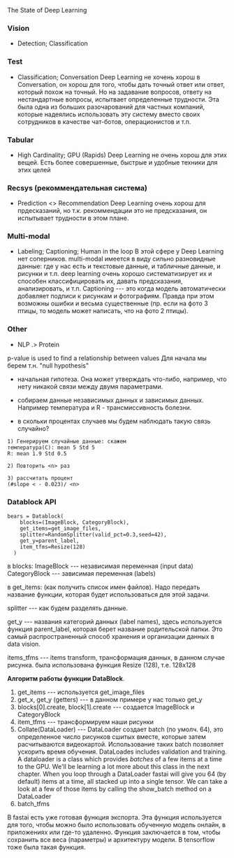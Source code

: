 The State of Deep Learning

### Vision
* Detection; Classification

### Test
* Classification; Conversation
Deep Learning не хочень хорош в Conversation, он хорош для того, чтобы дать точный ответ или ответ, который похож на точный. Но на задавание вопросов, ответу на нестандартные вопросы, испытвает определенные трудности. Эта была одна из больших разочарований для частных компаний, которые надеялись использовать эту систему вместо своих сотрудников в качестве чат-ботов, операционистов и т.п.

### Tabular
* High Cardinality; GPU (Rapids)
Deep Learning не очень хорош для этих вещей. Есть более совершенные, быстрые и удобные техники для этих целей

### Recsys (рекоммендательная система)
* Prediction <> Recommendation
Deep Learning очень хорош для прдесказаний, но т.к. рекоммендации это не предсказания, он испытывает трудности в этом плане.

### Multi-modal
* Labeling; Captioning; Human in the loop
В этой сфере у Deep Learning нет соперников. multi-modal имеется в виду сильно разновидные данные: где у нас есть и текстовые данные, и табличные данные, и рисунки и т.п. deep learning очень хорошо систематизирует их и способен классифицировать их, давать предсказания, анализировать, и т.п.
Captioning --- это когда модель автоматически добавляет подписи к рисункам и фотографиям. Правда при этом возможны ошибки и весьма существенные (пр. если на фото 3 птицы, то модель может написать, что на фото 2 птицы).

### Other
* NLP .> Protein

p-value is used to find a relationship between values
Для начала мы берем т.н. "null hypothesis"
- начальная гипотеза. Она может утверждать что-либо, например, что нету никакой связи между двумя параметрами.

- собираем данные независимых данных и зависимых данных. Например температура и R - трансмиссивность болезни.

- в скольки процентах случаев мы будем наблюдать такую связь случайно?

```
1) Генерируем случайные данные: скажем
температура(C): mean 5 Std 5
R: mean 1.9 Std 0.5

2) Повторить <n> раз

3) рассчитать процент
(#slope < - 0.023)/ <n>
```


### Datablock API
```
bears = Datablock(
    blocks=(ImageBlock, CategoryBlock),
    get_items=get_image_files,
    splitter=RandomSplitter(valid_pct=0.3,seed=42),
    get_y=parent_label,
    item_tfms=Resize(128)
  )
```
в blocks:
ImageBlock --- независимая переменная (input data)
CategoryBlock --- зависимая переменная (labels)

в get_items: (как получить список имен файлов). Надо передать название функции, которая будет использоваться для этой задачи.

splitter --- как будем разделять данные.

get_y --- названия категорий данных (label names), здесь используется функция parent_label, которая берет название родительской папки. Это самый распространенный способ хранения и организации данных в data vision.

items_tfms --- items transform, трансформация данных, в данном случае рисунка.
была использована функция Resize (128), т.е. 128х128

**Алгоритм работы функции DataBlock**.
1. get_items --- используется get_image_files
2. get_x, get_y (getters) --- в данном примере у нас только get_y
3. blocks[0].create, block[1].create --- создается ImageBlock и CategoryBlock
4. item_tfms --- трансформируем наши рисунки
5. Collate(DataLoader) --- DataLoader создает batch (по умолч. 64), это определенное число рисунков сшитых вместе, которые затем расчитываются видеокартой. Использование таких batch позволяет ускорить время обучения. DataLoades includes validation and training. A dataloader is a class which provides *batches* of a few items at a time to the GPU. We'll be learning a lot more about this class in the next chapter. When you loop through a DataLoader fastai will give you 64 (by default) items at a time, all stacked up into a single tensor. We can take a look at a few of those items by calling the show_batch method on a DataLoader
6. batch_tfms

В fastai есть уже готовая функция экспорта. Эта функция используется для того, чтобы можно было использовать обученную модель онлайн, в приложениях или где-то удаленно.
Функция заключается в том, чтобы сохранить все веса (параметры) и архитектуру модели.
В tensorflow тоже была такая функция.

